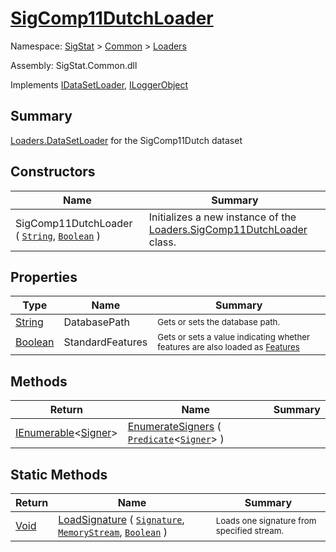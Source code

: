 # [SigComp11DutchLoader](./SigComp11DutchLoader.md)

Namespace: [SigStat]() > [Common](./../README.md) > [Loaders](./README.md)

Assembly: SigStat.Common.dll

Implements [IDataSetLoader](./IDataSetLoader.md), [ILoggerObject](./../ILoggerObject.md)

## Summary
[Loaders.DataSetLoader](https://github.com/hargitomi97/sigstat/blob/master/docs/md/SigStat/Common/Loaders/DataSetLoader.md) for the SigComp11Dutch dataset

## Constructors

| Name | Summary | 
| --- | --- | 
| SigComp11DutchLoader ( [`String`](https://docs.microsoft.com/en-us/dotnet/api/System.String), [`Boolean`](https://docs.microsoft.com/en-us/dotnet/api/System.Boolean) ) | Initializes a new instance of the [Loaders.SigComp11DutchLoader](https://github.com/hargitomi97/sigstat/blob/master/docs/md/SigStat/Common/Loaders/SigComp11DutchLoader.md) class. | 


## Properties

| Type | Name | Summary | 
| --- | --- | --- | 
| [String](https://docs.microsoft.com/en-us/dotnet/api/System.String) | DatabasePath | <sub>Gets or sets the database path.</sub> | 
| [Boolean](https://docs.microsoft.com/en-us/dotnet/api/System.Boolean) | StandardFeatures | <sub>Gets or sets a value indicating whether features are also loaded as [Features](https://github.com/hargitomi97/sigstat/blob/master/docs/md/SigStat/Common/Features.md)</sub> | 


## Methods

| Return | Name | Summary | 
| --- | --- | --- | 
| [IEnumerable](https://docs.microsoft.com/en-us/dotnet/api/System.Collections.Generic.IEnumerable-1)\<[Signer](./../Signer.md)> | [EnumerateSigners](./Methods/SigComp11DutchLoader-100663907.md) ( [`Predicate`](https://docs.microsoft.com/en-us/dotnet/api/System.Predicate-1)\<[`Signer`](./../Signer.md)> ) | <sub></sub> | 


## Static Methods

| Return | Name | Summary | 
| --- | --- | --- | 
| [Void](https://docs.microsoft.com/en-us/dotnet/api/System.Void) | [LoadSignature](./Methods/SigComp11DutchLoader-100663908.md) ( [`Signature`](./../Signature.md), [`MemoryStream`](https://docs.microsoft.com/en-us/dotnet/api/System.IO.MemoryStream), [`Boolean`](https://docs.microsoft.com/en-us/dotnet/api/System.Boolean) ) | <sub>Loads one signature from specified stream.</sub> | 


